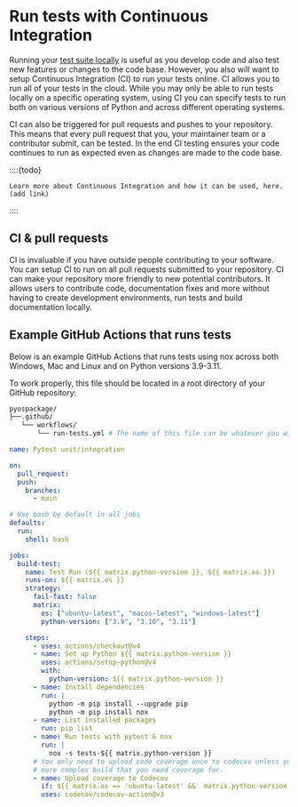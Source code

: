 # Run tests with Continuous Integration

Running your [test suite locally](run-tests) is useful as you develop code and also test new features or changes to the code base. However, you also will want to setup Continuous Integration (CI) to run your tests online. CI allows you to run all of your tests in the cloud. While you may only be able to run tests locally on a specific operating system, using CI you can specify tests to run both on various versions of Python and across different operating systems.

CI can also be triggered for pull requests and pushes to your repository. This means that every pull request that you, your maintainer team or a contributor submit, can be tested. In the end CI testing ensures your code continues to run as expected even as changes are made to the code base.

::::{todo}
```{note}
Learn more about Continuous Integration and how it can be used, here. (add link)
```
::::

## CI & pull requests

CI is invaluable if you have outside people contributing to your software.
You can setup CI to run on all pull requests submitted to your repository.
CI can make your repository more friendly to new potential contributors.
It allows users to contribute code, documentation fixes and more without
having to create development environments, run tests and build documentation
locally.

## Example GitHub Actions that runs tests

Below is an example GitHub Actions that runs tests using nox
across both Windows, Mac and Linux and on Python versions
3.9-3.11.

To work properly, this file should be located in a root directory of your
GitHub repository:

```bash
pyospackage/
├──.github/
   └── workflows/
       └── run-tests.yml # The name of this file can be whatever you wish
```


```yaml
name: Pytest unit/integration

on:
  pull_request:
  push:
    branches:
      - main

# Use bash by default in all jobs
defaults:
  run:
    shell: bash

jobs:
  build-test:
    name: Test Run (${{ matrix.python-version }}, ${{ matrix.os }})
    runs-on: ${{ matrix.os }}
    strategy:
      fail-fast: false
      matrix:
        os: ["ubuntu-latest", "macos-latest", "windows-latest"]
        python-version: ["3.9", "3.10", "3.11"]

    steps:
      - uses: actions/checkout@v4
      - name: Set up Python ${{ matrix.python-version }}
        uses: actions/setup-python@v4
        with:
          python-version: ${{ matrix.python-version }}
      - name: Install dependencies
        run: |
          python -m pip install --upgrade pip
          python -m pip install nox
      - name: List installed packages
        run: pip list
      - name: Run tests with pytest & nox
        run: |
          nox -s tests-${{ matrix.python-version }}
      # You only need to upload code coverage once to codecov unless you have a
      # more complex build that you need coverage for.
      - name: Upload coverage to Codecov
        if: ${{ matrix.os == 'ubuntu-latest' &&  matrix.python-version == '3.10'}}
        uses: codecov/codecov-action@v3
```
